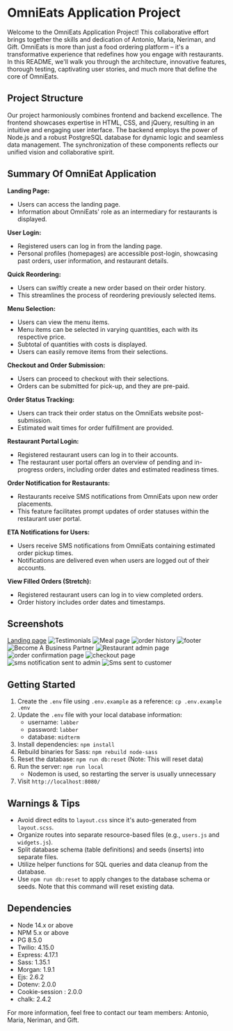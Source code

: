# OmniEats Application Project

Welcome to the OmniEats Application Project! This collaborative effort brings together the skills and dedication of Antonio, Maria, Neriman, and Gift. OmniEats is more than just a food ordering platform – it's a transformative experience that redefines how you engage with restaurants. In this README, we'll walk you through the architecture, innovative features, thorough testing, captivating user stories, and much more that define the core of OmniEats.

## Project Structure

Our project harmoniously combines frontend and backend excellence. The frontend showcases expertise in HTML, CSS, and jQuery, resulting in an intuitive and engaging user interface. The backend employs the power of Node.js and a robust PostgreSQL database for dynamic logic and seamless data management. The synchronization of these components reflects our unified vision and collaborative spirit.

## Summary Of OmniEat Application

**Landing Page:**
- Users can access the landing page.
- Information about OmniEats' role as an intermediary for restaurants is displayed.

**User Login:**
- Registered users can log in from the landing page.
- Personal profiles (homepages) are accessible post-login, showcasing past orders, user information, and restaurant details.

**Quick Reordering:**
- Users can swiftly create a new order based on their order history.
- This streamlines the process of reordering previously selected items.

**Menu Selection:**
- Users can view the menu items.
- Menu items can be selected in varying quantities, each with its respective price.
- Subtotal of quantities with costs is displayed.
- Users can easily remove items from their selections.

**Checkout and Order Submission:**
- Users can proceed to checkout with their selections.
- Orders can be submitted for pick-up, and they are pre-paid.

**Order Status Tracking:**
- Users can track their order status on the OmniEats website post-submission.
- Estimated wait times for order fulfillment are provided.

**Restaurant Portal Login:**
- Registered restaurant users can log in to their accounts.
- The restaurant user portal offers an overview of pending and in-progress orders, including order dates and estimated readiness times.

**Order Notification for Restaurants:**
- Restaurants receive SMS notifications from OmniEats upon new order placements.
- This feature facilitates prompt updates of order statuses within the restaurant user portal.

**ETA Notifications for Users:**
- Users receive SMS notifications from OmniEats containing estimated order pickup times.
- Notifications are delivered even when users are logged out of their accounts.

**View Filled Orders (Stretch):**
- Registered restaurant users can log in to view completed orders.
- Order history includes order dates and timestamps.

## Screenshots
[Landing page](https://github.com/ascotlan/food-ordering-app/assets/105958169/faea7c50-559b-4bc7-a0d6-5c7bc8ae55f4)
![Testimonials ](https://github.com/ascotlan/food-ordering-app/assets/105958169/df2a848c-7ff4-4cef-9b85-50be8cb9a9af)
![Meal page](https://github.com/ascotlan/food-ordering-app/assets/105958169/18db78d4-c9d9-4c7b-b9f6-a39202c4a9dc)
![order history](https://github.com/ascotlan/food-ordering-app/assets/105958169/8be8f848-fee6-40a2-a9ed-73e900d8a732)
![footer](https://github.com/ascotlan/food-ordering-app/assets/105958169/d40bc0dc-99af-4fbb-a096-1ad798601e52)
![Become A Business Partner](https://github.com/ascotlan/food-ordering-app/assets/105958169/9b00514c-d551-489c-9162-da71ef8612a7)
![Restaurant admin page](https://github.com/ascotlan/food-ordering-app/assets/105958169/6125a08b-1a1f-44b5-9e05-0cbf7027ada5)
![order confirmation page](https://github.com/ascotlan/food-ordering-app/assets/105958169/d5fc1d3b-0cb1-48f0-b84a-6d44ec2aa7d6)
![checkout page](https://github.com/ascotlan/food-ordering-app/assets/105958169/69b89836-39ad-4768-bdd4-9ff5b19abe25)
![sms notification sent to admin](https://github.com/ascotlan/food-ordering-app/assets/105958169/76ee3008-d110-45dd-a411-c9f24a252ef6)
![Sms sent to customer](https://github.com/ascotlan/food-ordering-app/assets/105958169/9a75535b-706a-4630-b58f-b0b34ffd132c)


## Getting Started

1. Create the `.env` file using `.env.example` as a reference: `cp .env.example .env`
2. Update the `.env` file with your local database information:
   - username: `labber`
   - password: `labber`
   - database: `midterm`
3. Install dependencies: `npm install`
4. Rebuild binaries for Sass: `npm rebuild node-sass`
5. Reset the database: `npm run db:reset` (Note: This will reset data)
6. Run the server: `npm run local`
   - Nodemon is used, so restarting the server is usually unnecessary
7. Visit `http://localhost:8080/`

## Warnings & Tips

- Avoid direct edits to `layout.css` since it's auto-generated from `layout.scss`.
- Organize routes into separate resource-based files (e.g., `users.js` and `widgets.js`).
- Split database schema (table definitions) and seeds (inserts) into separate files.
- Utilize helper functions for SQL queries and data cleanup from the database.
- Use `npm run db:reset` to apply changes to the database schema or seeds. Note that this command will reset existing data.

## Dependencies

- Node 14.x or above
- NPM 5.x or above
- PG 8.5.0
- Twilio: 4.15.0
- Express: 4.17.1
- Sass: 1.35.1
- Morgan: 1.9.1
- Ejs: 2.6.2
- Dotenv: 2.0.0
- Cookie-session : 2.0.0
- chalk: 2.4.2

For more information, feel free to contact our team members: Antonio, Maria, Neriman, and Gift.

